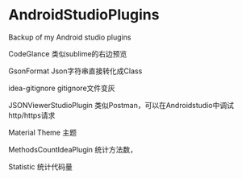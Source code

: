 # AndroidStudioPlugins
Backup of my Android studio plugins

CodeGlance
类似sublime的右边预览

GsonFormat
Json字符串直接转化成Class

idea-gitignore
gitignore文件变灰

JSONViewerStudioPlugin
类似Postman，可以在Androidstudio中调试http/https请求

Material Theme
主题

MethodsCountIdeaPlugin
统计方法数，

Statistic
统计代码量